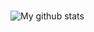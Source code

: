 <br>


![My github stats](https://github-readme-stats.vercel.app/api?username=owlCoder&show_icons=true&hide_border=true)

<br>
<!--
**owlCoder/owlCoder** is a ✨ _special_ ✨ repository because its `README.md` (this file) appears on your GitHub profile.
